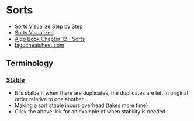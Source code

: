 # Sorts

- [Sorts Visualize Step by Step](https://www.hackerearth.com/practice/algorithms/sorting/merge-sort/visualize/)
- [Sorts Visualized](https://visualgo.net/en/sorting)
- [Algo Book Chapter 12 - Sorts](http://algorithms.dojo.news/static/Algorithms/index.html#LinkTarget_2140)
- [bigocheatsheet.com](https://www.bigocheatsheet.com/)

## Terminology

### [Stable](https://www.geeksforgeeks.org/stability-in-sorting-algorithms/)

- It is stalbe if when there are duplicates, the duplicates are left in original order relative to one another
- Making a sort stable incurs overhead (takes more time)
- Click the above link for an example of when stability is needed
